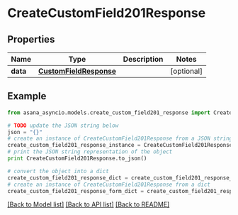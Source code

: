 # CreateCustomField201Response


## Properties

Name | Type | Description | Notes
------------ | ------------- | ------------- | -------------
**data** | [**CustomFieldResponse**](CustomFieldResponse.md) |  | [optional] 

## Example

```python
from asana_asyncio.models.create_custom_field201_response import CreateCustomField201Response

# TODO update the JSON string below
json = "{}"
# create an instance of CreateCustomField201Response from a JSON string
create_custom_field201_response_instance = CreateCustomField201Response.from_json(json)
# print the JSON string representation of the object
print CreateCustomField201Response.to_json()

# convert the object into a dict
create_custom_field201_response_dict = create_custom_field201_response_instance.to_dict()
# create an instance of CreateCustomField201Response from a dict
create_custom_field201_response_form_dict = create_custom_field201_response.from_dict(create_custom_field201_response_dict)
```
[[Back to Model list]](../README.md#documentation-for-models) [[Back to API list]](../README.md#documentation-for-api-endpoints) [[Back to README]](../README.md)


